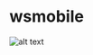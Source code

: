 # wsmobile

![alt text][logo]

[logo]: https://github.com/insingh50/wsmobile/assets/logo.png "ws logo"
